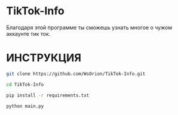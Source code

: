 # TikTok-Info
Благодаря этой программе ты сможешь узнать многое о чужом аккаунте тик ток.


# ИНСТРУКЦИЯ 

```bash
git clone https://github.com/WsOrion/TikTok-Info.git
```
```bash
cd TikTok-Info
```
```bash
pip install -r requirements.txt
```
```bash
python main.py
```
